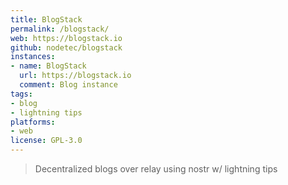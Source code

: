 ```yaml
---
title: BlogStack
permalink: /blogstack/
web: https://blogstack.io
github: nodetec/blogstack
instances:
- name: BlogStack
  url: https://blogstack.io
  comment: Blog instance 
tags:
- blog
- lightning tips
platforms:
- web
license: GPL-3.0
---
```


> Decentralized blogs over relay using nostr w/ lightning tips